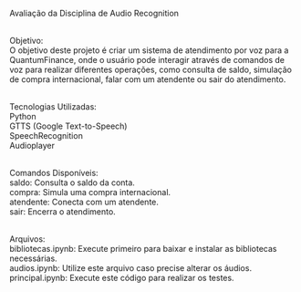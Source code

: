 Avaliação da Disciplina de Audio Recognition</br></br>

Objetivo:</br>
O objetivo deste projeto é criar um sistema de atendimento por voz para a QuantumFinance, onde o usuário pode interagir através de comandos de voz para realizar diferentes operações, como consulta de saldo, simulação de compra internacional, falar com um atendente ou sair do atendimento.</br></br>

Tecnologias Utilizadas:</br>
Python</br>
GTTS (Google Text-to-Speech)</br>
SpeechRecognition</br>
Audioplayer</br></br>

Comandos Disponíveis:</br>
saldo: Consulta o saldo da conta.</br>
compra: Simula uma compra internacional.</br>
atendente: Conecta com um atendente.</br>
sair: Encerra o atendimento.</br></br>

Arquivos:</br>
bibliotecas.ipynb: Execute primeiro para baixar e instalar as bibliotecas necessárias.</br>
audios.ipynb: Utilize este arquivo caso precise alterar os áudios.</br>
principal.ipynb: Execute este código para realizar os testes.
